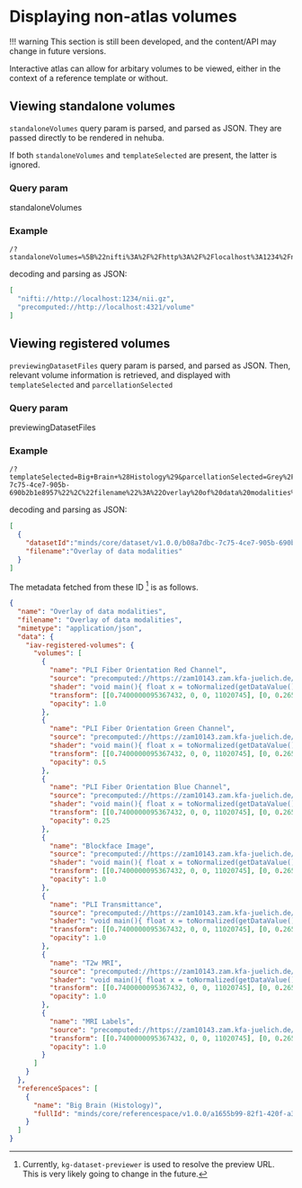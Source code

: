# Displaying non-atlas volumes

!!! warning
  This section is still been developed, and the content/API may change in future versions.

Interactive atlas can allow for arbitary volumes to be viewed, either in the context of a reference template or without. 

## Viewing standalone volumes

`standaloneVolumes` query param is parsed, and parsed as JSON. They are passed directly to be rendered in nehuba. 

If both `standaloneVolumes` and `templateSelected` are present, the latter is ignored.

### Query param

standaloneVolumes

### Example
```
/?standaloneVolumes=%5B%22nifti%3A%2F%2Fhttp%3A%2F%2Flocalhost%3A1234%2Fnii.gz%22%2C%22precomputed%3A%2F%2Fhttp%3A%2F%2Flocalhost%3A4321%2Fvolume%22%5D
```

decoding and parsing as JSON:

```json
[
  "nifti://http://localhost:1234/nii.gz",
  "precomputed://http://localhost:4321/volume"
]
```

## Viewing registered volumes

`previewingDatasetFiles` query param is parsed, and parsed as JSON. Then, relevant volume information is retrieved, and displayed with `templateSelected` and `parcellationSelected`

### Query param

previewingDatasetFiles

### Example

```
/?templateSelected=Big+Brain+%28Histology%29&parcellationSelected=Grey%2FWhite+matter&previewingDatasetFiles=%5B%7B%22datasetId%22%3A%22minds%2Fcore%2Fdataset%2Fv1.0.0%2Fb08a7dbc-7c75-4ce7-905b-690b2b1e8957%22%2C%22filename%22%3A%22Overlay%20of%20data%20modalities%22%7D%5D
```

decoding and parsing as JSON:

```json
[
  {
    "datasetId":"minds/core/dataset/v1.0.0/b08a7dbc-7c75-4ce7-905b-690b2b1e8957",
    "filename":"Overlay of data modalities"
  }
]
```

The metadata fetched from these ID [^1] is as follows. 

[^1]: Currently, `kg-dataset-previewer` is used to resolve the preview URL. This is very likely going to change in the future.

```json
{
  "name": "Overlay of data modalities",
  "filename": "Overlay of data modalities",
  "mimetype": "application/json",
  "data": {
    "iav-registered-volumes": {
      "volumes": [
        {
          "name": "PLI Fiber Orientation Red Channel",
          "source": "precomputed://https://zam10143.zam.kfa-juelich.de/chumni/nifti/8b970e20de0e31b1b78ec9dba13d20319111189711983cb03ddbb7cc/BI-FOM-HSV_R",
          "shader": "void main(){ float x = toNormalized(getDataValue()); if (x < 0.1) { emitTransparent(); } else { emitRGB(vec3(1.0 * x, x * 0., 0. * x )); } }",
          "transform": [[0.7400000095367432, 0, 0, 11020745], [0, 0.2653011679649353, -0.6908077001571655, 2533286.5], [0, 0.6908077001571655, 0.2653011679649353, -32682974], [0, 0, 0, 1]],
          "opacity": 1.0
        },
        {
          "name": "PLI Fiber Orientation Green Channel",
          "source": "precomputed://https://zam10143.zam.kfa-juelich.de/chumni/nifti/8b970e20de0e31b1b78ec9dba13d20319111189711983cb03ddbb7cc/BI-FOM-HSV_G",
          "shader": "void main(){ float x = toNormalized(getDataValue()); if (x < 0.1) { emitTransparent(); } else { emitRGB(vec3(0. * x, x * 1., 0. * x )); } }",
          "transform": [[0.7400000095367432, 0, 0, 11020745], [0, 0.2653011679649353, -0.6908077001571655, 2533286.5], [0, 0.6908077001571655, 0.2653011679649353, -32682974], [0, 0, 0, 1]],
          "opacity": 0.5
        },
        {
          "name": "PLI Fiber Orientation Blue Channel",
          "source": "precomputed://https://zam10143.zam.kfa-juelich.de/chumni/nifti/8b970e20de0e31b1b78ec9dba13d20319111189711983cb03ddbb7cc/BI-FOM-HSV_B",
          "shader": "void main(){ float x = toNormalized(getDataValue()); if (x < 0.1) { emitTransparent(); } else { emitRGB(vec3(0. * x, x * 0., 1.0 * x )); } }",
          "transform": [[0.7400000095367432, 0, 0, 11020745], [0, 0.2653011679649353, -0.6908077001571655, 2533286.5], [0, 0.6908077001571655, 0.2653011679649353, -32682974], [0, 0, 0, 1]],
          "opacity": 0.25
        },
        {
          "name": "Blockface Image",
          "source": "precomputed://https://zam10143.zam.kfa-juelich.de/chumni/nifti/cb905d54437734b39807e252ef8aa68bc6ac889047fbebbafd885490/BI",
          "shader": "void main(){ float x = toNormalized(getDataValue()); if (x < 0.1) { emitTransparent(); } else { emitRGB(vec3(0.8 * x, x * 1., 0.8 * x )); } }",
          "transform": [[0.7400000095367432, 0, 0, 11020745], [0, 0.2653011679649353, -0.6908077001571655, 2533286.5], [0, 0.6908077001571655, 0.2653011679649353, -32682974], [0, 0, 0, 1]],
          "opacity": 1.0
        },
        {
          "name": "PLI Transmittance",
          "source": "precomputed://https://zam10143.zam.kfa-juelich.de/chumni/nifti/cb905d54437734b39807e252ef8aa68bc6ac889047fbebbafd885490/BI-TIM",
          "shader": "void main(){ float x = toNormalized(getDataValue()); if (x > 0.9) { emitTransparent(); } else { emitRGB(vec3(x * 1., x * 0.8, x * 0.8 )); } }",
          "transform": [[0.7400000095367432, 0, 0, 11020745], [0, 0.2653011679649353, -0.6908077001571655, 2533286.5], [0, 0.6908077001571655, 0.2653011679649353, -32682974], [0, 0, 0, 1]],
          "opacity": 1.0
        },
        {
          "name": "T2w MRI",
          "source": "precomputed://https://zam10143.zam.kfa-juelich.de/chumni/nifti/cb905d54437734b39807e252ef8aa68bc6ac889047fbebbafd885490/BI-MRI",
          "shader": "void main(){ float x = toNormalized(getDataValue()); if (x < 0.1) { emitTransparent(); } else { emitRGB(vec3(0.8 * x, 0.8 * x, x * 1. )); } }",
          "transform": [[0.7400000095367432, 0, 0, 11020745], [0, 0.2653011679649353, -0.6908077001571655, 2533286.5], [0, 0.6908077001571655, 0.2653011679649353, -32682974], [0, 0, 0, 1]],
          "opacity": 1.0
        },
        {
          "name": "MRI Labels",
          "source": "precomputed://https://zam10143.zam.kfa-juelich.de/chumni/nifti/cb905d54437734b39807e252ef8aa68bc6ac889047fbebbafd885490/BI-MRS",
          "transform": [[0.7400000095367432, 0, 0, 11020745], [0, 0.2653011679649353, -0.6908077001571655, 2533286.5], [0, 0.6908077001571655, 0.2653011679649353, -32682974], [0, 0, 0, 1]],
          "opacity": 1.0
        }
      ]
    }
  },
  "referenceSpaces": [
    {
      "name": "Big Brain (Histology)",
      "fullId": "minds/core/referencespace/v1.0.0/a1655b99-82f1-420f-a3c2-fe80fd4c8588"
    }
  ]
}
```
